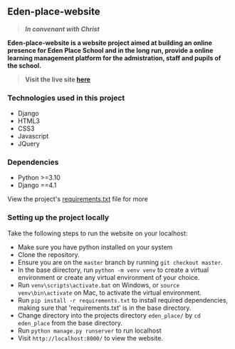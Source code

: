 ## Eden-place-website
> __*In convenant with Christ*__

**Eden-place-website is a website project aimed at building an online presence for Eden Place School and in the long run, provide a online learning management platform for the 
admistration, staff and pupils of the school.**

> **Visit the live site [here](https://edenplace.pythonanywhere.com/)**

### Technologies used in this project

- Django
- HTML3
- CSS3
- Javascript
- JQuery

### Dependencies

- Python >=3.10
- Django ==4.1

View the project's [requirements.txt](https://github.com/ti-oluwa/Eden-place-website/blob/master/requirements.txt) file for more

### Setting up the project locally
Take the following steps to run the website on your localhost:

- Make sure you have python installed on your system
- Clone the repository.
- Ensure you are on the `master` branch by running `git checkout master`.
- In the base diirectory, run `python -m venv venv` to create a virtual environment or create any virtual environment of your choice.
- Run `venv\scripts\activate.bat` on Windows, or `source venv\bin\activate` on Mac, to activate the virtual environment.
- Run `pip install -r requirements.txt` to install required dependencies, making sure that 'requirements.txt' is in the base directory.
- Change directory into the projects directory `eden_place/` by `cd eden_place` from the base directory.
- Run `python manage.py runserver` to run localhost
- Visit `http://localhost:8000/` to view the website.
